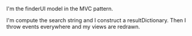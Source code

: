 I'm the finderUI model in the MVC pattern.I'm compute the search string and I construct a resultDictionary.Then I throw events everywhere and my views are redrawn.